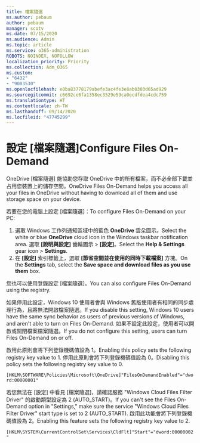 ```yaml
---
title: 檔案隨選
ms.author: pebaum
author: pebaum
manager: scotv
ms.date: 07/15/2020
ms.audience: Admin
ms.topic: article
ms.service: o365-administration
ROBOTS: NOINDEX, NOFOLLOW
localization_priority: Priority
ms.collection: Adm_O365
ms.custom:
- "6432"
- "9003530"
ms.openlocfilehash: e0ba83778179abefe3ac4fe3e8ab0303d65ad929
ms.sourcegitcommit: c6692ce0fa1358ec3529e59ca0ecdfdea4cdc759
ms.translationtype: HT
ms.contentlocale: zh-TW
ms.lasthandoff: 09/14/2020
ms.locfileid: "47745299"
---
```

# <a name="configure-files-on-demand"></a><span data-ttu-id="c0d58-102">設定 [檔案隨選]</span><span class="sxs-lookup"><span data-stu-id="c0d58-102">Configure Files On-Demand</span></span>

<span data-ttu-id="c0d58-103">OneDrive [檔案隨選] 能協助您存取 OneDrive 中的所有檔案，而不必全部下載並占用您裝置上的儲存空間。</span><span class="sxs-lookup"><span data-stu-id="c0d58-103">OneDrive Files On-Demand helps you access all your files in OneDrive without having to download all of them and use storage space on your device.</span></span>

<span data-ttu-id="c0d58-104">若要在您的電腦上設定 [檔案隨選]：</span><span class="sxs-lookup"><span data-stu-id="c0d58-104">To configure Files On-Demand on your PC:</span></span>

1. <span data-ttu-id="c0d58-105">選取 Windows 工作列通知區域中的藍色 **OneDrive** 雲朵圖示。</span><span class="sxs-lookup"><span data-stu-id="c0d58-105">Select the white or blue **OneDrive** cloud icon in the Windows taskbar notification area.</span></span> <span data-ttu-id="c0d58-106">選取 **[說明與設定]** 齒輪圖示 > **[設定]**。</span><span class="sxs-lookup"><span data-stu-id="c0d58-106">Select the **Help & Settings** gear icon > **Settings**.</span></span>
2. <span data-ttu-id="c0d58-107">在 **[設定]** 索引標籤上，選取 **[節省空間並在使用的同時下載檔案]** 方塊。</span><span class="sxs-lookup"><span data-stu-id="c0d58-107">On the **Settings** tab, select the **Save space and download files as you use them** box.</span></span>  

<span data-ttu-id="c0d58-108">您也可以使用登錄設定 [檔案隨選]。</span><span class="sxs-lookup"><span data-stu-id="c0d58-108">You can also configure Files On-Demand using the registry.</span></span>

<span data-ttu-id="c0d58-109">如果停用此設定，Windows 10 使用者會與 Windows 舊版使用者有相同的同步處理行為，且將無法開啟檔案隨選。</span><span class="sxs-lookup"><span data-stu-id="c0d58-109">If you disable this setting, Windows 10 users have the same sync behavior as users of previous versions of Windows, and aren't able to turn on Files On-Demand.</span></span> <span data-ttu-id="c0d58-110">如果不設定此設定，使用者可以開啟或關閉檔案檔案隨選。</span><span class="sxs-lookup"><span data-stu-id="c0d58-110">If you do not configure this setting, users can turn Files On-Demand on or off.</span></span>

<span data-ttu-id="c0d58-111">啟用此原則會將下列登錄機碼值設為 1。</span><span class="sxs-lookup"><span data-stu-id="c0d58-111">Enabling this policy sets the following registry key value to 1.</span></span> <span data-ttu-id="c0d58-112">停用此原則會將下列登錄機碼值設為 0。</span><span class="sxs-lookup"><span data-stu-id="c0d58-112">Disabling this policy sets the following registry key value to 0.</span></span>

`[HKLM\SOFTWARE\Policies\Microsoft\OneDrive]"FilesOnDemandEnabled"="dword:00000001"`

<span data-ttu-id="c0d58-113">若您無法在 [設定] 中看見 [檔案隨選]，請確認服務 "Windows Cloud Files Filter Driver" 的啟動類型設定為 2 (AUTO_START)。</span><span class="sxs-lookup"><span data-stu-id="c0d58-113">If you can't see the Files On-Demand option in "Settings," make sure the service "Windows Cloud Files Filter Driver" start type is set to 2 (AUTO_START).</span></span> <span data-ttu-id="c0d58-114">啟用此功能會將下列登錄機碼值設為 2。</span><span class="sxs-lookup"><span data-stu-id="c0d58-114">Enabling this feature sets the following registry key value to 2.</span></span>

`[HKLM\SYSTEM\CurrentControlSet\Services\CldFlt]"Start"="dword:00000002"`